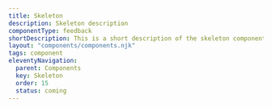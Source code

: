 ```yaml
---
title: Skeleton
description: Skeleton description
componentType: feedback
shortDescription: This is a short description of the skeleton component
layout: "components/components.njk"
tags: component
eleventyNavigation:
  parent: Components
  key: Skeleton
  order: 15
  status: coming
---
```


